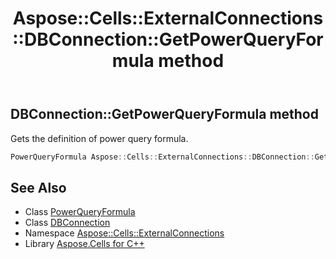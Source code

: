 ﻿---
title: Aspose::Cells::ExternalConnections::DBConnection::GetPowerQueryFormula method
linktitle: GetPowerQueryFormula
second_title: Aspose.Cells for C++ API Reference
description: 'Aspose::Cells::ExternalConnections::DBConnection::GetPowerQueryFormula method. Gets the definition of power query formula in C++.'
type: docs
weight: 800
url: /cpp/aspose.cells.externalconnections/dbconnection/getpowerqueryformula/
---
## DBConnection::GetPowerQueryFormula method


Gets the definition of power query formula.

```cpp
PowerQueryFormula Aspose::Cells::ExternalConnections::DBConnection::GetPowerQueryFormula()
```

## See Also

* Class [PowerQueryFormula](../../../aspose.cells.querytables/powerqueryformula/)
* Class [DBConnection](../)
* Namespace [Aspose::Cells::ExternalConnections](../../)
* Library [Aspose.Cells for C++](../../../)
